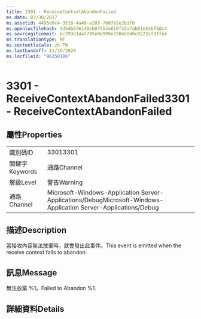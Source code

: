 ```yaml
---
title: 3301 - ReceiveContextAbandonFailed
ms.date: 03/30/2017
ms.assetid: 4495e0c4-3518-4a40-a203-760782e2b1f0
ms.openlocfilehash: 4d5db676140eb07553a619f43a7ab81e54bf8dc4
ms.sourcegitcommit: bc293b14af795e0e999e3304dd40c0222cf2ffe4
ms.translationtype: MT
ms.contentlocale: zh-TW
ms.lasthandoff: 11/26/2020
ms.locfileid: "96250186"
---
```

# <a name="3301---receivecontextabandonfailed"></a><span data-ttu-id="fb7fa-102">3301 - ReceiveContextAbandonFailed</span><span class="sxs-lookup"><span data-stu-id="fb7fa-102">3301 - ReceiveContextAbandonFailed</span></span>

## <a name="properties"></a><span data-ttu-id="fb7fa-103">屬性</span><span class="sxs-lookup"><span data-stu-id="fb7fa-103">Properties</span></span>  
  
|||  
|-|-|  
|<span data-ttu-id="fb7fa-104">識別碼</span><span class="sxs-lookup"><span data-stu-id="fb7fa-104">ID</span></span>|<span data-ttu-id="fb7fa-105">3301</span><span class="sxs-lookup"><span data-stu-id="fb7fa-105">3301</span></span>|  
|<span data-ttu-id="fb7fa-106">關鍵字</span><span class="sxs-lookup"><span data-stu-id="fb7fa-106">Keywords</span></span>|<span data-ttu-id="fb7fa-107">通路</span><span class="sxs-lookup"><span data-stu-id="fb7fa-107">Channel</span></span>|  
|<span data-ttu-id="fb7fa-108">層級</span><span class="sxs-lookup"><span data-stu-id="fb7fa-108">Level</span></span>|<span data-ttu-id="fb7fa-109">警告</span><span class="sxs-lookup"><span data-stu-id="fb7fa-109">Warning</span></span>|  
|<span data-ttu-id="fb7fa-110">通路</span><span class="sxs-lookup"><span data-stu-id="fb7fa-110">Channel</span></span>|<span data-ttu-id="fb7fa-111">Microsoft-Windows-Application Server-Applications/Debug</span><span class="sxs-lookup"><span data-stu-id="fb7fa-111">Microsoft-Windows-Application Server-Applications/Debug</span></span>|  
  
## <a name="description"></a><span data-ttu-id="fb7fa-112">描述</span><span class="sxs-lookup"><span data-stu-id="fb7fa-112">Description</span></span>  

 <span data-ttu-id="fb7fa-113">當接收內容無法放棄時，就會發出此事件。</span><span class="sxs-lookup"><span data-stu-id="fb7fa-113">This event is emitted when the receive context fails to abandon.</span></span>  
  
## <a name="message"></a><span data-ttu-id="fb7fa-114">訊息</span><span class="sxs-lookup"><span data-stu-id="fb7fa-114">Message</span></span>  

 <span data-ttu-id="fb7fa-115">無法放棄 %1。</span><span class="sxs-lookup"><span data-stu-id="fb7fa-115">Failed to Abandon %1.</span></span>  
  
## <a name="details"></a><span data-ttu-id="fb7fa-116">詳細資料</span><span class="sxs-lookup"><span data-stu-id="fb7fa-116">Details</span></span>
